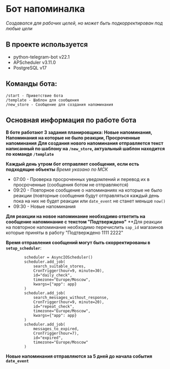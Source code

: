 # Бот напоминалка
*Создавался для рабочих целей, но может быть подкорректирован под любые цели*

## В проекте используется
* python-telegram-bot v22.1
* APScheduler v3.11.0
* PostgreSQL v17

## Команды бота:
```
/start - Приветствие бота
/template - Шаблон для сообщения
/new_store - Сообщение для создания напоминания
```
## Основная информация по работе бота
**В боте работают 3 задания планировщика: Новые напоминания, Напоминания на которые не было реакции, Просроченные напоминания**
**Для создания нового напоминания отправляется текст написанный по шаблону на ```/new_store```, актуальный шаблон находится по команде ```/template```**

**Каждый день утром бот отправляет сообщения, если есть подходящие объекты**
*Время указано по МСК*
* 07:00 - Проверка просроченных уведомлений и перевод их в просроченные (сообщения ботом не отправляются)
* 09:20 - Повторное сообщение о напоминаниях на которые не было реакции (повторные сообщения будут отправляться каждый день пока на них не будет реакции или ```date_event``` не станет меньше ```now()```
* 09:30 - Новые напоминания

**Для реакции на новое напоминание необходимо ответить на сообщение напоминание с текстом "Подтверждено"**
**Для реакции на повторное напоминание необходимо перечислить ```sap_id``` магазинов которые приняты в работу "Подтверждено 1111 2222"

**Время отправления сообщений могут быть скорректированы в ```setup_scheduler```**:
```
        scheduler = AsyncIOScheduler()
        scheduler.add_job(
            search_suitable_stores,
            CronTrigger(hour=9, minute=30),
            id="daily_check",
            timezone="Europe/Moscow",
            kwargs={"app": app}
        )
        scheduler.add_job(
            search_messages_without_response,
            CronTrigger(hour=9, minute=20),
            id="repeat_check",
            timezone="Europe/Moscow",
            kwargs={"app": app}
        )
        scheduler.add_job(
            messages_to_expired,
            CronTrigger(hour=7),
            id="expired",
            timezone="Europe/Moscow"
        )
```

**Новые напоминания отправляются за 5 дней до начала события ```date_event```**
